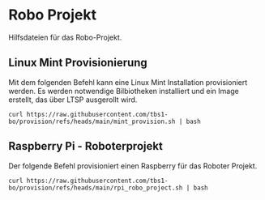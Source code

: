 # Robo Projekt

Hilfsdateien für das Robo-Projekt.

## Linux Mint Provisionierung

Mit dem folgenden Befehl kann eine Linux Mint Installation provisioniert
werden. Es werden notwendige Bilbiotheken installiert und ein Image erstellt,
das über LTSP ausgerollt wird.

    curl https://raw.githubusercontent.com/tbs1-bo/provision/refs/heads/main/mint_provision.sh | bash


## Raspberry Pi - Roboterprojekt

Der folgende Befehl provisioniert einen Raspberry für das Roboter Projekt.

    curl https://raw.githubusercontent.com/tbs1-bo/provision/refs/heads/main/rpi_robo_project.sh | bash
